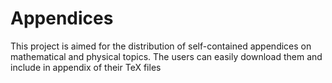 # Appendices
This project is aimed for the distribution of self-contained appendices on mathematical and physical topics. The users can easily download them and include in appendix of their TeX files

